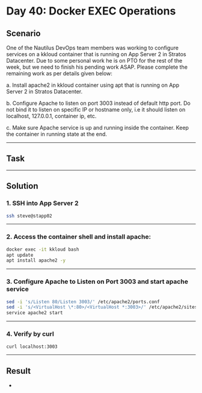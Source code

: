 # Day 40: Docker EXEC Operations

## Scenario

One of the Nautilus DevOps team members was working to configure services on a kkloud container that is running on App Server 2 in Stratos Datacenter. Due to some personal work he is on PTO for the rest of the week, but we need to finish his pending work ASAP. Please complete the remaining work as per details given below:

a. Install apache2 in kkloud container using apt that is running on App Server 2 in Stratos Datacenter.

b. Configure Apache to listen on port 3003 instead of default http port. Do not bind it to listen on specific IP or hostname only, i.e it should listen on localhost, 127.0.0.1, container ip, etc.

c. Make sure Apache service is up and running inside the container. Keep the container in running state at the end.

---

## Task



---

## Solution

### 1. SSH into App Server 2

```bash
ssh steve@stapp02
```

---

### 2. Access the container shell and install apache:

```bash
docker exec -it kkloud bash
apt update
apt install apache2 -y

```

---

### 3. Configure Apache to Listen on Port 3003 and start apache service

```bash
sed -i 's/Listen 80/Listen 3003/' /etc/apache2/ports.conf
sed -i 's/<VirtualHost \*:80>/<VirtualHost *:3003>/' /etc/apache2/sites-available/000-default.conf
service apache2 start

```

---

### 4. Verify by curl 

```bash
curl localhost:3003
```

---

## Result

- 
